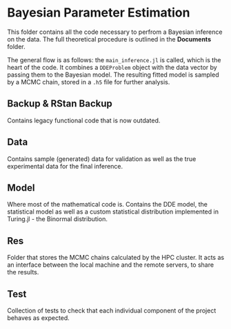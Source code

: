 <h1>Bayesian Parameter Estimation</h1>

This folder contains all the code necessary to perfrom a Bayesian inference on the data. The full theoretical procedure is outlined in the <b>Documents</b> folder.

The general flow is as follows: the `main_inference.jl` is called, which is the heart of the code. It combines a `DDEProblem` object with the data vector by passing them to the Bayesian model. The resulting fitted model is sampled by a MCMC chain, stored in a `.h5` file for further analysis.

<h2>Backup & RStan Backup</h2>
Contains legacy functional code that is now outdated.

<h2>Data</h2>
Contains sample (generated) data for validation as well as the true experimental data for the final inference.

<h2>Model</h2>
Where most of the mathematical code is. Contains the DDE model, the statistical model as well as a custom statistical distribution implemented in Turing.jl - the Binormal distribution.

<h2>Res</h2>
Folder that stores the MCMC chains calculated by the HPC cluster. It acts as an interface between the local machine and the remote servers, to share the results.

<h2>Test</h2>
Collection of tests to check that each individual component of the project behaves as expected. 
